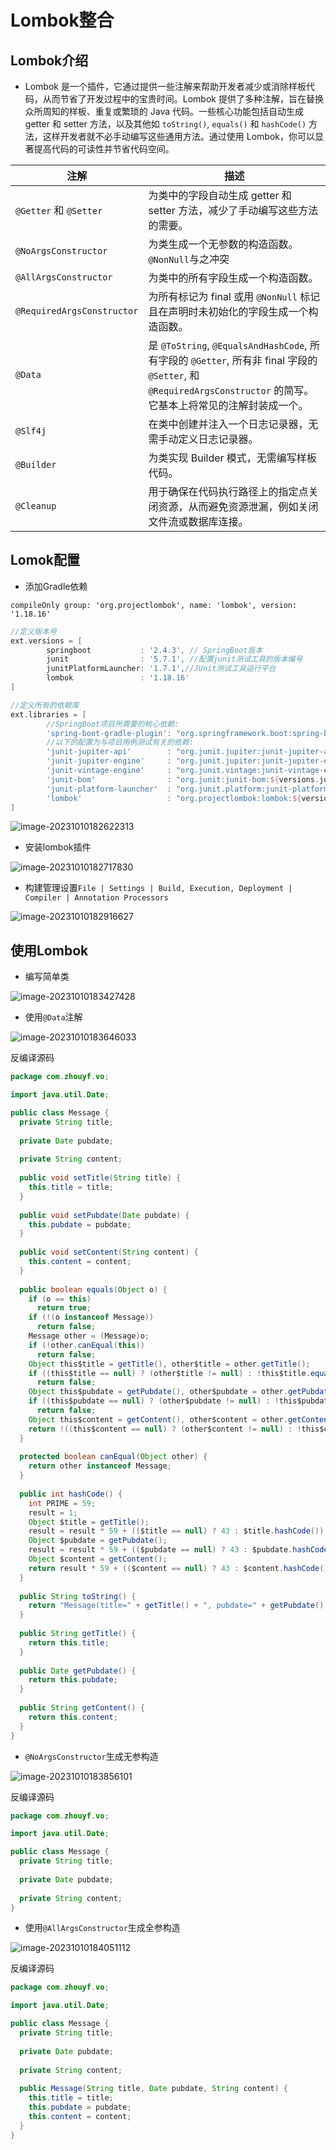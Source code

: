 # Lombok整合

## Lombok介绍

- Lombok 是一个插件，它通过提供一些注解来帮助开发者减少或消除样板代码，从而节省了开发过程中的宝贵时间。Lombok 提供了多种注解，旨在替换众所周知的样板、重复或繁琐的 Java 代码。一些核心功能包括自动生成 getter 和 setter 方法，以及其他如 `toString()`, `equals()` 和 `hashCode()` 方法，这样开发者就不必手动编写这些通用方法。通过使用 Lombok，你可以显著提高代码的可读性并节省代码空间。

| 注解                       | 描述                                                         |
| -------------------------- | ------------------------------------------------------------ |
| `@Getter` 和 `@Setter`     | 为类中的字段自动生成 getter 和 setter 方法，减少了手动编写这些方法的需要。 |
| `@NoArgsConstructor`       | 为类生成一个无参数的构造函数。`@NonNull`与之冲突             |
| `@AllArgsConstructor`      | 为类中的所有字段生成一个构造函数。                           |
| `@RequiredArgsConstructor` | 为所有标记为 final 或用 `@NonNull` 标记且在声明时未初始化的字段生成一个构造函数。 |
| `@Data`                    | 是 `@ToString`, `@EqualsAndHashCode`, 所有字段的 `@Getter`, 所有非 final 字段的 `@Setter`, 和 `@RequiredArgsConstructor` 的简写。它基本上将常见的注解封装成一个。 |
| `@Slf4j`                   | 在类中创建并注入一个日志记录器，无需手动定义日志记录器。     |
| `@Builder`                 | 为类实现 Builder 模式，无需编写样板代码。                    |
| `@Cleanup`                 | 用于确保在代码执行路径上的指定点关闭资源，从而避免资源泄漏，例如关闭文件流或数据库连接。 |

## Lomok配置

- 添加Gradle依赖

```
compileOnly group: 'org.projectlombok', name: 'lombok', version: '1.18.16'
```

```groovy
//定义版本号
ext.versions = [
        springboot           : '2.4.3', // SpringBoot版本
        junit                : '5.7.1', //配置junit测试工具的版本编号
        junitPlatformLauncher: '1.7.1',//JUnit测试工具运行平台
        lombok               : '1.18.16'
]

//定义所有的依赖库
ext.libraries = [
        //SpringBoot项目所需要的核心依赖:
        'spring-boot-gradle-plugin': "org.springframework.boot:spring-boot-gradle-plugin:${versions.springboot}",
        //以下的配置为与项目用例测试有关的依赖:
        'junit-jupiter-api'        : "org.junit.jupiter:junit-jupiter-api:${versions.junit}",
        'junit-jupiter-engine'     : "org.junit.jupiter:junit-jupiter-engine:${versions.junit}",
        'junit-vintage-engine'     : "org.junit.vintage:junit-vintage-engine:${versions.junit}",
        'junit-bom'                : "org.junit:junit-bom:${versions.junit}",
        'junit-platform-launcher'  : "org.junit.platform:junit-platform-launcher:${versions.junitPlatformLauncher}",
        'lombok'                   : "org.projectlombok:lombok:${versions.lombok}"
]
```

![image-20231010182622313](assets/image-20231010182622313.png)

- 安装lombok插件

![image-20231010182717830](assets/image-20231010182717830.png)

- 构建管理设置`File | Settings | Build, Execution, Deployment | Compiler | Annotation Processors`

![image-20231010182916627](assets/image-20231010182916627.png)

## 使用Lombok

- 编写简单类

![image-20231010183427428](assets/image-20231010183427428.png)

- 使用`@Data`注解

![image-20231010183646033](assets/image-20231010183646033.png)

反编译源码

```java
package com.zhouyf.vo;

import java.util.Date;

public class Message {
  private String title;
  
  private Date pubdate;
  
  private String content;
  
  public void setTitle(String title) {
    this.title = title;
  }
  
  public void setPubdate(Date pubdate) {
    this.pubdate = pubdate;
  }
  
  public void setContent(String content) {
    this.content = content;
  }
  
  public boolean equals(Object o) {
    if (o == this)
      return true; 
    if (!(o instanceof Message))
      return false; 
    Message other = (Message)o;
    if (!other.canEqual(this))
      return false; 
    Object this$title = getTitle(), other$title = other.getTitle();
    if ((this$title == null) ? (other$title != null) : !this$title.equals(other$title))
      return false; 
    Object this$pubdate = getPubdate(), other$pubdate = other.getPubdate();
    if ((this$pubdate == null) ? (other$pubdate != null) : !this$pubdate.equals(other$pubdate))
      return false; 
    Object this$content = getContent(), other$content = other.getContent();
    return !((this$content == null) ? (other$content != null) : !this$content.equals(other$content));
  }
  
  protected boolean canEqual(Object other) {
    return other instanceof Message;
  }
  
  public int hashCode() {
    int PRIME = 59;
    result = 1;
    Object $title = getTitle();
    result = result * 59 + (($title == null) ? 43 : $title.hashCode());
    Object $pubdate = getPubdate();
    result = result * 59 + (($pubdate == null) ? 43 : $pubdate.hashCode());
    Object $content = getContent();
    return result * 59 + (($content == null) ? 43 : $content.hashCode());
  }
  
  public String toString() {
    return "Message(title=" + getTitle() + ", pubdate=" + getPubdate() + ", content=" + getContent() + ")";
  }
  
  public String getTitle() {
    return this.title;
  }
  
  public Date getPubdate() {
    return this.pubdate;
  }
  
  public String getContent() {
    return this.content;
  }
}
```



- `@NoArgsConstructor`生成无参构造

![image-20231010183856101](assets/image-20231010183856101.png)

反编译源码

```java
package com.zhouyf.vo;

import java.util.Date;

public class Message {
  private String title;
  
  private Date pubdate;
  
  private String content;
}
```

- 使用`@AllArgsConstructor`生成全参构造

![image-20231010184051112](assets/image-20231010184051112.png)

反编译源码

```java
package com.zhouyf.vo;

import java.util.Date;

public class Message {
  private String title;
  
  private Date pubdate;
  
  private String content;
  
  public Message(String title, Date pubdate, String content) {
    this.title = title;
    this.pubdate = pubdate;
    this.content = content;
  }
}
```

